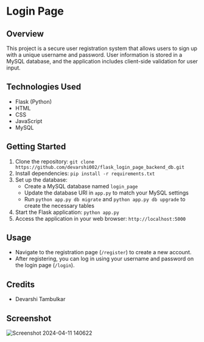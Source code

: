 # Login Page

## Overview
This project is a secure user registration system that allows users to sign up with a unique username and password. User information is stored in a MySQL database, and the application includes client-side validation for user input.

## Technologies Used
- Flask (Python)
- HTML
- CSS
- JavaScript
- MySQL

## Getting Started
1. Clone the repository: `git clone https://github.com/devarshi002/flask_login_page_backend_db.git`
2. Install dependencies: `pip install -r requirements.txt`
3. Set up the database:
   - Create a MySQL database named `login_page`
   - Update the database URI in `app.py` to match your MySQL settings
   - Run `python app.py db migrate` and `python app.py db upgrade` to create the necessary tables
4. Start the Flask application: `python app.py`
5. Access the application in your web browser: `http://localhost:5000`

## Usage
- Navigate to the registration page (`/register`) to create a new account.
- After registering, you can log in using your username and password on the login page (`/login`).

## Credits
- Devarshi Tambulkar

## Screenshot
![Screenshot 2024-04-11 140622](https://github.com/devarshi002/flask_login_page_backend_db/assets/124704583/17d3faca-32f8-4437-9e7d-4927432a00d1)

